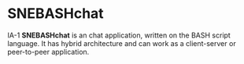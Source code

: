 # SNEBASHchat
IA-1
**SNEBASHchat** is an chat application, written on the BASH script language. 
It has hybrid architecture and can work as a client-server or peer-to-peer application.
